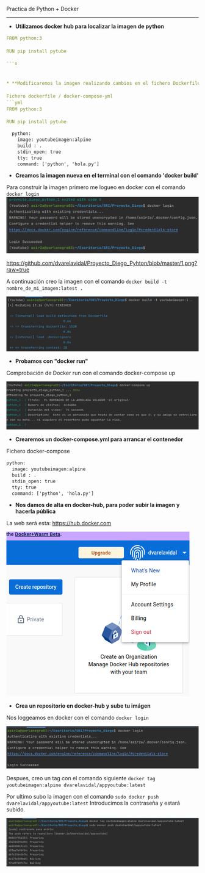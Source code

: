  Practica de Python  + Docker


---

* **Utilizamos docker hub para localizar la imagen de python**

```yml
FROM python:3

RUN pip install pytube

```º

    
* **Modificaremos la imagen realizando cambios en el fichero Dockerfile añadiendo lo siguiente dentro de el:**

Fichero dockerfile / docker-compose-yml
```yml
FROM python:3

RUN pip install pytube


```

```services:
  python:
    image: youtubeimagen:alpine
    build : .
    stdin_open: true
    tty: true
    command: ['python', 'hola.py']
```
* **Creamos la imagen nueva en el terminal con el comando 'docker build'**

Para construir la imagen primero me logueo en docker con el comando ```docker login ```
![Imagen](https://github.com/dvarelavidal/Proyecto_Diego_Pyhton/blob/master/1.png?raw=true)

https://github.com/dvarelavidal/Proyecto_Diego_Pyhton/blob/master/1.png?raw=true

A continuación creo la imagen con el comando ```docker build -t nombre_de_mi_imagen:latest .```

![Imagen](https://github.com/dvarelavidal/Proyecto_Diego_Pyhton/blob/master/2.png?raw=true)

* **Probamos con "docker run"**

Comprobación de Docker run con el comando docker-compose up


![Imagen](https://github.com/dvarelavidal/Proyecto_Diego_Pyhton/blob/master/4.png?raw=true)


* **Crearemos un docker-compose.yml para arrancar el contenedor**

Fichero docker-compose

  ``` services:
  python:
    image: youtubeimagen:alpine
    build : .
    stdin_open: true
    tty: true
    command: ['python', 'hola.py']
 
   ```
* **Nos damos de alta en  docker-hub, para poder subir la imagen y hacerla pública**

La web será esta: https://hub.docker.com


![Imagen](https://github.com/dvarelavidal/Proyecto_Diego_Pyhton/blob/master/Captura%20de%20pantalla%20de%202023-03-09%2015-55-53.png?raw=true)


* **Crea un repositorio en docker-hub y sube tu imágen**

Nos loggeamos en docker con el comando ```docker login```

![Imagen](https://github.com/dvarelavidal/Proyecto_Diego_Pyhton/blob/master/5.png?raw=true)

Despues, creo un tag con el comando siguiente ```docker tag youtubeimagen:alpine dvarelavidal/appyoutube:latest ```

Por ultimo subo la imagen con el comando ``` sudo docker push dvarelavidal/appyoutube:latest ```
Introducimos la contraseña y estará subido.

![Imagen](https://github.com/dvarelavidal/Proyecto_Diego_Pyhton/blob/master/6.png?raw=true)
